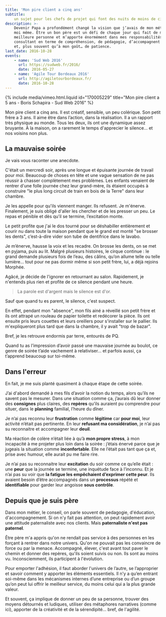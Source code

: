 ```yaml
---
title: 'Mon pire client a cinq ans'
subtitle:
    un sujet pour les chefs de projet qui font des nuits de moins de cinq heures
description: >-
    Devenir Papa a profondément changé la vision que j’avais de mon métier et de
    moi même. Être un bon père est un défi de chaque jour qui fait de moi une
    meilleure personne et m’apporte énormément dans mes responsabilités de
    consultant en terme de compréhension, de pédagogie, d’accompagnent au succès
    et, plus souvent qu’à mon goût… de patience.
last_date: 2016-10-28
events:
    - name: 'Sud Web 2016'
      url: https://sudweb.fr/2016/
      date: 2016-05-27
    - name: 'Agile Tour Bordeaux 2016'
      url: http://agiletourbordeaux.fr/
      date: 2016-10-28
---
```


{% include media/vimeo.html.liquid id="170005229" title="Mon pire client a 5 ans - Boris Schapira - Sud Web 2016" %}

Mon pire client a cinq ans. Il est créatif, sensible, un peu colérique. Son
petit frère a 3 ans. Il aime être dans l’action, dans la réalisation. Il a un
rapport très physique au monde. Tous les deux, ils ont une dynamique assez
bruyante. À la maison, on a rarement le temps d'apprecier le silence… et nos
voisins non plus.

## La mauvaise soirée

Je vais vous raconter une anecdote.

C'était un mercredi soir, après une longue et épuisante journée de travail pour
moi. Beaucoup de choses en tête et une vague sensation de ne pas réussir à
chasser complètement mes problèmes. Les enfants venaient de rentrer d'une folle
journée chez leur grand-mère, ils étaient occupés à construire "le plus long
circuit de train en bois de la Terre" dans leur chambre.

Je les appelle pour qu'ils viennent manger. Ils refusent. Je m'énerve.
Finalement, je suis obligé d'aller les chercher et de les presser un peu. Le
repas et pénible et dès qu’il se termine, l’excitation monte.

Le petit profite que j'ai le dos tourné pour se déshabiller entièrement et
courir nu dans toute la maison pendant que le grand est monté "se brosser les
dents", c’est-à-dire vider son tube de dentifrice dans le lavabo.

Je m’énerve, hausse la voix et les recadre. On brosse les dents, on se met en
pyjama, puis au lit. Malgré plusieurs histoires, le cirque continue : le grand
demande plusieurs fois de l’eau, des câlins, qu’on allume telle ou telle
lumière… tout pour ne pas dormir même si son petit frère, lui, a déjà rejoins
Morphée.

Agâcé, je décide de l'ignorer en retournant au salon. Rapidement, je n'entends
plus rien et profite de ce silence pendant une heure.

> La parole est d'argent mais le silence est d'or.

Sauf que quand tu es parent, le silence, c'est suspect.

En effet, pendant mon "absence", mon fils ainé a réveillé son petit frère et ils
ont attrapé un rouleau de papier toilette et redécorer la pièce. Ils ont ensuite
pris leurs couettes et leurs oreillers pour s'installer sur le pallier. Ils
m'expliqueront plus tard que dans la chambre, il y avait "trop de bazar".

Bref, je les retrouve endormis par terre, entourés de PQ.

Quand tu as l’impression d’avoir passé une mauvaise journée au boulot, ce genre
de soirée t’aide vachement à relativiser… et parfois aussi, ça t’apprend
beaucoup sur toi-même.

## Dans l'erreur

En fait, je me suis planté quasiment à chaque étape de cette soirée.

J’ai d'abord demandé à mes fils d’avoir la notion du temps, alors qu’ils ne
savent pas le mesurer. Dans une situation comme ça, j’aurais dû leur donner des
**consignes** plus claires, des **repères** qu’ils auraient pu comprendre pour
situer, dans le **planning** familial, l’heure du dîner.

Je n’ai pas reconnu leur **frustration** comme **légitime** car **pour moi**,
leur activité n’était pas pertinente. En leur **refusant ma considération**, je
n’ai pas su reconnaitre et accompagner leur **deuil**.

Ma réaction de colère n’était liée à qu’à **mon propre stress**, à mon
incapacité à me projeter plus loin dans la soirée : j’étais énervé parce que je
jugeais la situation comme **inconfortable**. Elle ne l’était pas tant que ça
et, prise avec humour, elle aurait pu me faire rire.

Je n’ai pas su reconnaitre leur **excitation** du soir comme ce qu’elle était :
une **peur** que la journée se termine, une inquétude face à l’inconnu. Et je
n’ai pas su voir que **la fatigue les empêchaient d’exprimer cette peur**. Ils
avaient besoin d’être accompagnés dans un **processus** répété et
**identifiable** pour garder leur angoisse **sous contrôle**.

## Depuis que je suis père

Dans mon métier, le conseil, on parle souvent de pedagogie, d'éducation,
d'accompagnement. Si on n'y fait pas attention, on peut rapidement avoir une
attitude paternaliste avec nos clients. Mais **paternaliste n'est pas
paternel**.

Être père m'a appris qu'on ne rendait pas service à des personnes en les forçant
à rentrer dans notre univers. Qu'on ne pouvait pas les convaincre de force ou
par la menace. Accompagné, élever, c'est avant tout paver le chemin et donner
des repères, qu'ils soient suivis ou non. Ils sont au moins vu. Inconsciemment,
ils participent à l'évolution.

Pour emporter l'adhésion, il faut aborder l'univers de l’autre, se l’approprier
et savoir comment y apporter les éléments essentiels. Il n’y a qu’en entrant
soi-même dans les mécanismes internes d’une entreprise ou d’un groupe qu’on peut
lui offrir le meilleur service, du moins celui qui a la plus grande valeur.

Et souvent, ça implique de donner un peu de sa personne, trouver des moyens
détournés et ludiques, utiliser des métaphores narratives (comme ici), apporter
de la créativité et de la sérendipité… bref, de l'agilité.
